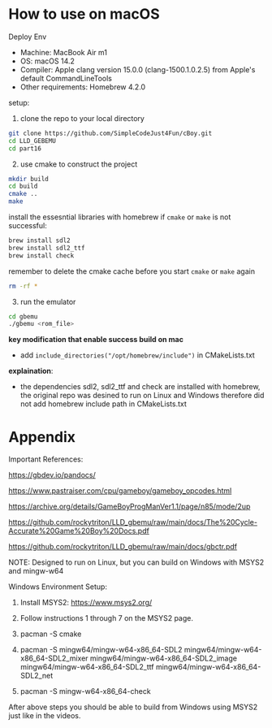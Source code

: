# How to use on macOS
Deploy Env
- Machine: MacBook Air m1
- OS: macOS 14.2
- Compiler: Apple clang version 15.0.0 (clang-1500.1.0.2.5) from Apple's default CommandLineTools
- Other requirements: Homebrew 4.2.0
  
setup:
1. clone the repo to your local directory 
```bash
git clone https://github.com/SimpleCodeJust4Fun/cBoy.git
cd LLD_GEBEMU
cd part16
```
2. use cmake to construct the project
```bash
mkdir build
cd build
cmake ..
make
```
install the essesntial libraries with homebrew if `cmake` or `make` is not successful:
```bash
brew install sdl2
brew install sdl2_ttf
brew install check
```
remember to delete the cmake cache before you start `cmake` or `make` again
```bash
rm -rf *
```
3. run the emulator
```bash
cd gbemu
./gbemu <rom_file>
```
**key modification that enable success build on mac**
- add `include_directories("/opt/homebrew/include")` in CMakeLists.txt
  
**explaination**:
- the dependencies sdl2, sdl2_ttf and check are installed with homebrew, the original repo was desined to run on Linux and Windows therefore did not add homebrew include path in CMakeLists.txt
# Appendix

Important References:

https://gbdev.io/pandocs/

https://www.pastraiser.com/cpu/gameboy/gameboy_opcodes.html

https://archive.org/details/GameBoyProgManVer1.1/page/n85/mode/2up

https://github.com/rockytriton/LLD_gbemu/raw/main/docs/The%20Cycle-Accurate%20Game%20Boy%20Docs.pdf

https://github.com/rockytriton/LLD_gbemu/raw/main/docs/gbctr.pdf


NOTE: Designed to run on Linux, but you can build on Windows with MSYS2 and mingw-w64

Windows Environment Setup:

1. Install MSYS2:  https://www.msys2.org/

2. Follow instructions 1 through 7 on the MSYS2 page.

3. pacman -S cmake

4. pacman -S mingw64/mingw-w64-x86_64-SDL2 mingw64/mingw-w64-x86_64-SDL2_mixer mingw64/mingw-w64-x86_64-SDL2_image mingw64/mingw-w64-x86_64-SDL2_ttf mingw64/mingw-w64-x86_64-SDL2_net

5. pacman -S mingw-w64-x86_64-check

After above steps you should be able to build from Windows using MSYS2 just like in the videos.


